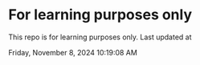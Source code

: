 # For learning purposes only
This repo is for learning purposes only.
Last updated at

Friday, November 8, 2024 10:19:08 AM

